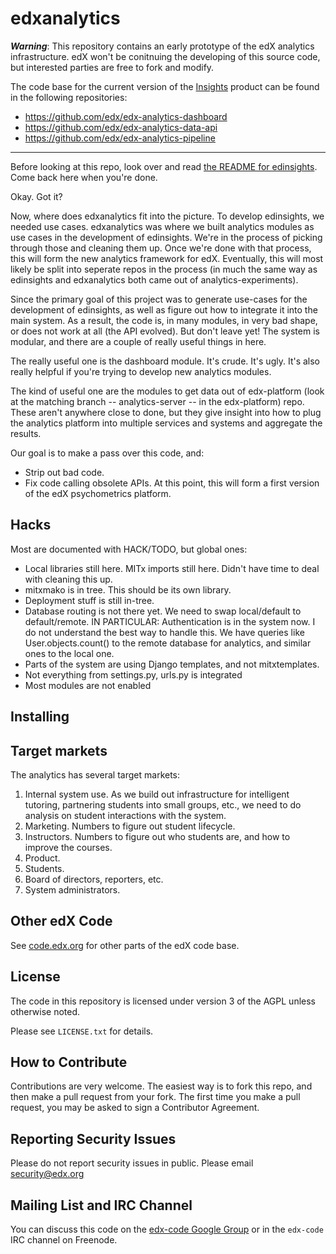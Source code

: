 edxanalytics
============

***Warning***: This repository contains an early prototype of the edX analytics
infrastructure. edX won't be conitnuing the developing of this source code, but interested parties are free to fork and modify.

The code base for the current version of the
[Insights](http://edx-insights.readthedocs.org/en/latest/) product can
be found in the following repositories:

* https://github.com/edx/edx-analytics-dashboard
* https://github.com/edx/edx-analytics-data-api
* https://github.com/edx/edx-analytics-pipeline

---

Before looking at this repo, look over and read [the README for
edinsights](https://github.com/edx/ed-insights#readme). Come back here
when you're done. 

Okay. Got it? 

Now, where does edxanalytics fit into the picture. To develop
edinsights, we needed use cases. edxanalytics was where we built
analytics modules as use cases in the development of edinsights. We're
in the process of picking through those and cleaning them up. Once
we're done with that process, this will form the new analytics
framework for edX. Eventually, this will most likely be split into
seperate repos in the process (in much the same way as edinsights and
edxanalytics both came out of analytics-experiments).

Since the primary goal of this project was to generate use-cases for
the development of edinsights, as well as figure out how to integrate
it into the main system. As a result, the code is, in many modules, in
very bad shape, or does not work at all (the API evolved). But don't
leave yet! The system is modular, and there are a couple of really
useful things in here.

The really useful one is the dashboard module. It's crude. It's
ugly. It's also really helpful if you're trying to develop new
analytics modules.

The kind of useful one are the modules to get data out of edx-platform
(look at the matching branch -- analytics-server -- in the
edx-platform) repo. These aren't anywhere close to done, but they give
insight into how to plug the analytics platform into multiple services
and systems and aggregate the results.

Our goal is to make a pass over this code, and: 
 * Strip out bad code. 
 * Fix code calling obsolete APIs. 
At this point, this will form a first version of the edX psychometrics
platform.

Hacks
-----

Most are documented with HACK/TODO, but global ones:

* Local libraries still here. MITx imports still here. Didn't have
  time to deal with cleaning this up.
* mitxmako is in tree. This should be its own library. 
* Deployment stuff is still in-tree. 
* Database routing is not there yet. We need to swap local/default to
  default/remote. IN PARTICULAR: Authentication is in the system
  now. I do not understand the best way to handle this. We have
  queries like User.objects.count() to the remote database for
  analytics, and similar ones to the local one.
* Parts of the system are using Django templates, and not
  mitxtemplates.
* Not everything from settings.py, urls.py is integrated
* Most modules are not enabled

Installing
----------


Target markets
--------------

The analytics has several target markets: 

1. Internal system use. As we build out infrastructure for intelligent
tutoring, partnering students into small groups, etc., we need to do
analysis on student interactions with the system.
2. Marketing. Numbers to figure out student lifecycle. 
3. Instructors. Numbers to figure out who students are, and how to
improve the courses. 
4. Product. 
5. Students. 
6. Board of directors, reporters, etc. 
7. System administrators. 


Other edX Code
--------------

See [code.edx.org](http://code.edx.org/) for other parts of the edX code base.

License
-------

The code in this repository is licensed under version 3 of the AGPL unless
otherwise noted.

Please see ``LICENSE.txt`` for details.

How to Contribute
-----------------

Contributions are very welcome. The easiest way is to fork this repo, and then
make a pull request from your fork. The first time you make a pull request, you
may be asked to sign a Contributor Agreement.

Reporting Security Issues
-------------------------

Please do not report security issues in public. Please email security@edx.org

Mailing List and IRC Channel
----------------------------

You can discuss this code on the [edx-code Google Group](https://groups.google.com/forum/#!forum/edx-code) or in the
`edx-code` IRC channel on Freenode.
